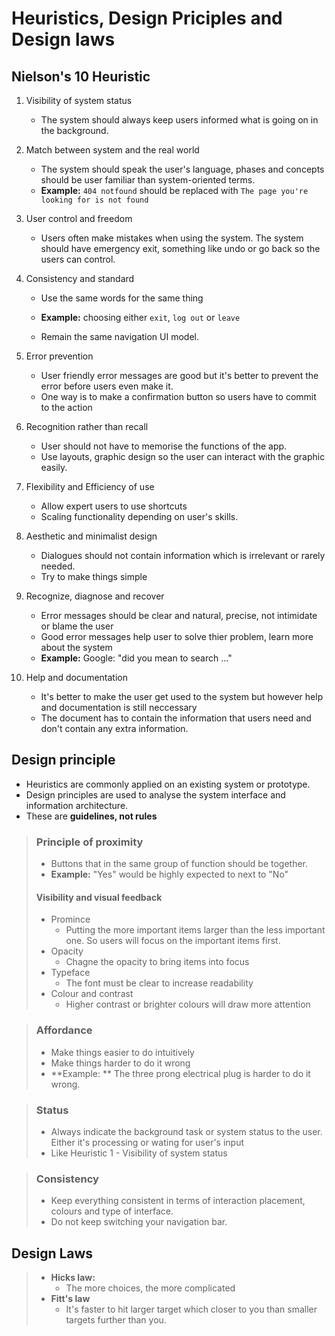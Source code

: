 # Heuristics, Design Priciples and Design laws

## Nielson's 10 Heuristic

1. Visibility of system status
   - The system should always keep users informed what is going on in the background.

2. Match between system and the real world
   - The system should speak the user's language, phases and concepts should be user familiar than system-oriented terms.
   - **Example:** `404 notfound` should be replaced with `The page you're looking for is not found`

3. User control and freedom
   - Users often make mistakes when using the system. The system should have emergency exit, something like undo or go back so the users can control.

4. Consistency and standard

   - Use the same words for the same thing
   - **Example:** choosing either `exit`, `log out` or `leave`

   - Remain the same navigation UI model.

5. Error prevention

   - User friendly error messages are good but it's better to prevent the error before users even make it. 
   - One way is to make a confirmation button so users have to commit to the action

6. Recognition rather than recall

   - User should not have to memorise the functions of the app.
   - Use layouts, graphic design so the user can interact with the graphic easily.

7. Flexibility and Efficiency of use

   - Allow expert users to use shortcuts
   - Scaling functionality depending on user's skills.

8. Aesthetic and minimalist design

   - Dialogues should not contain information which is irrelevant or rarely needed.
   - Try to make things simple

9. Recognize, diagnose and recover

   - Error messages should be clear and natural, precise, not intimidate or blame the user
   - Good error messages help user to solve thier problem, learn more about the system
   - **Example:** Google: "did you mean to search ..."

10. Help and documentation

    - It's better to make the user get used to the system but however help and documentation is still neccessary
    - The document has to contain the information that users need and don't contain any extra information.

## Design principle

- Heuristics are commonly applied on an existing system or prototype.
- Design principles are used to analyse the system interface and information architecture.
- These are **guidelines, not rules**



> ### Principle of proximity
>
> - Buttons that in the same group of function should be together.
> - **Example:** "Yes" would be highly expected to next to "No"
>
> #### Visibility and visual feedback
>
> - Promince
>   - Putting the more important items larger than the less important one. So users will focus on the important items first.
> - Opacity
>   - Chagne the opacity to bring items into focus
> - Typeface
>   - The font must be clear to increase readability 
> - Colour and contrast
>   - Higher contrast or brighter colours will draw more attention

>### Affordance
>
>- Make things easier to do intuitively
>- Make things harder to do it wrong
>- **Example: ** The three prong electrical plug is harder to do it wrong.

> ### Status
>
> - Always indicate the background task or system status to the user. Either it's processing or wating for user's input
> - Like Heuristic 1 - Visibility of system status

> ### Consistency
>
> - Keep everything consistent in terms of interaction placement, colours and type of interface.
> - Do not keep switching your navigation bar.

## Design Laws

> - **Hicks law:**
>   - The more choices, the more complicated
> - **Fitt's law**
>   - It's faster to hit larger target which closer to you than smaller targets further than you.